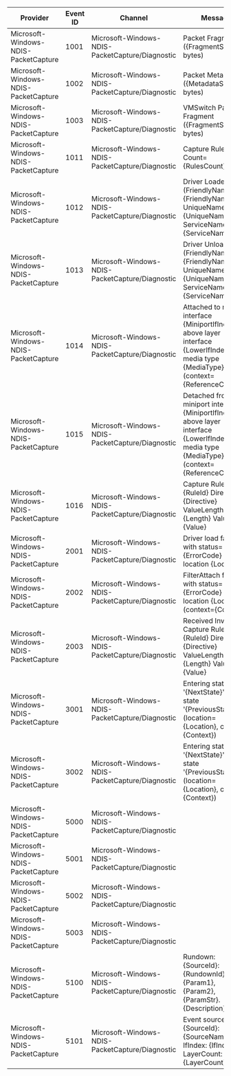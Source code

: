 Provider                              |  Event ID  |  Channel                                          |  Message
--------------------------------------|------------|---------------------------------------------------|--------------------------------------------------------------------------------------------------------------------------------------------------
Microsoft-Windows-NDIS-PacketCapture  |  1001      |  Microsoft-Windows-NDIS-PacketCapture/Diagnostic  |  Packet Fragment ({FragmentSize} bytes)
Microsoft-Windows-NDIS-PacketCapture  |  1002      |  Microsoft-Windows-NDIS-PacketCapture/Diagnostic  |  Packet Metadata ({MetadataSize} bytes)
Microsoft-Windows-NDIS-PacketCapture  |  1003      |  Microsoft-Windows-NDIS-PacketCapture/Diagnostic  |  VMSwitch Packet Fragment ({FragmentSize} bytes)
Microsoft-Windows-NDIS-PacketCapture  |  1011      |  Microsoft-Windows-NDIS-PacketCapture/Diagnostic  |  Capture Rules Count={RulesCount}
Microsoft-Windows-NDIS-PacketCapture  |  1012      |  Microsoft-Windows-NDIS-PacketCapture/Diagnostic  |  Driver Loaded (FriendlyName={FriendlyName} UniqueName={UniqueName} ServiceName={ServiceName})
Microsoft-Windows-NDIS-PacketCapture  |  1013      |  Microsoft-Windows-NDIS-PacketCapture/Diagnostic  |  Driver Unloaded (FriendlyName={FriendlyName} UniqueName={UniqueName} ServiceName={ServiceName})
Microsoft-Windows-NDIS-PacketCapture  |  1014      |  Microsoft-Windows-NDIS-PacketCapture/Diagnostic  |  Attached to miniport interface {MiniportIfIndex} above layer interface {LowerIfIndex} with media type {MediaType} (context={ReferenceContext})
Microsoft-Windows-NDIS-PacketCapture  |  1015      |  Microsoft-Windows-NDIS-PacketCapture/Diagnostic  |  Detached from miniport interface {MiniportIfIndex} above layer interface {LowerIfIndex} with media type {MediaType} (context={ReferenceContext})
Microsoft-Windows-NDIS-PacketCapture  |  1016      |  Microsoft-Windows-NDIS-PacketCapture/Diagnostic  |  Capture Rule: Id={RuleId} Directive={Directive} ValueLength={Length} Value={Value}
Microsoft-Windows-NDIS-PacketCapture  |  2001      |  Microsoft-Windows-NDIS-PacketCapture/Diagnostic  |  Driver load failed with status={ErrorCode} at location {Location}
Microsoft-Windows-NDIS-PacketCapture  |  2002      |  Microsoft-Windows-NDIS-PacketCapture/Diagnostic  |  FilterAttach failed with status={ErrorCode} at location {Location} (context={Context})
Microsoft-Windows-NDIS-PacketCapture  |  2003      |  Microsoft-Windows-NDIS-PacketCapture/Diagnostic  |  Received Invalid Capture Rule: Id={RuleId} Directive={Directive} ValueLength={Length} Value={Value}
Microsoft-Windows-NDIS-PacketCapture  |  3001      |  Microsoft-Windows-NDIS-PacketCapture/Diagnostic  |  Entering state '{NextState}' from state '{PreviousState}' (location={Location}, context={Context})
Microsoft-Windows-NDIS-PacketCapture  |  3002      |  Microsoft-Windows-NDIS-PacketCapture/Diagnostic  |  Entering state '{NextState}' from state '{PreviousState}' (location={Location}, context={Context})
Microsoft-Windows-NDIS-PacketCapture  |  5000      |  Microsoft-Windows-NDIS-PacketCapture/Diagnostic  |
Microsoft-Windows-NDIS-PacketCapture  |  5001      |  Microsoft-Windows-NDIS-PacketCapture/Diagnostic  |
Microsoft-Windows-NDIS-PacketCapture  |  5002      |  Microsoft-Windows-NDIS-PacketCapture/Diagnostic  |
Microsoft-Windows-NDIS-PacketCapture  |  5003      |  Microsoft-Windows-NDIS-PacketCapture/Diagnostic  |
Microsoft-Windows-NDIS-PacketCapture  |  5100      |  Microsoft-Windows-NDIS-PacketCapture/Diagnostic  |  Rundown: {SourceId}: {RundownId} - {Param1}, {Param2}, {ParamStr}. {Description}.
Microsoft-Windows-NDIS-PacketCapture  |  5101      |  Microsoft-Windows-NDIS-PacketCapture/Diagnostic  |  Event source: {SourceId}: {SourceName}, IfIndex: {IfIndex}, LayerCount: {LayerCount}.